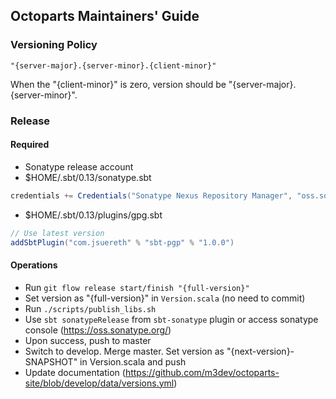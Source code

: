 ## Octoparts Maintainers' Guide

### Versioning Policy

```
"{server-major}.{server-minor}.{client-minor}"
```

When the "{client-minor}" is zero, version should be "{server-major}.{server-minor}".

### Release

#### Required

- Sonatype release account
- $HOME/.sbt/0.13/sonatype.sbt

``` scala
credentials += Credentials("Sonatype Nexus Repository Manager", "oss.sonatype.org", "xxx", "yyy")
```

- $HOME/.sbt/0.13/plugins/gpg.sbt

```scala
// Use latest version
addSbtPlugin("com.jsuereth" % "sbt-pgp" % "1.0.0")
```

#### Operations

- Run `git flow release start/finish "{full-version}"`
- Set version as "{full-version}" in `Version.scala` (no need to commit)
- Run `./scripts/publish_libs.sh`
- Use `sbt sonatypeRelease` from `sbt-sonatype` plugin or access sonatype console (https://oss.sonatype.org/)
- Upon success, push to master
- Switch to develop. Merge master. Set version as "{next-version}-SNAPSHOT" in Version.scala and push
- Update documentation (https://github.com/m3dev/octoparts-site/blob/develop/data/versions.yml)
